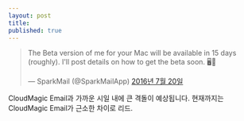 ```yaml
---
layout: post
title:   
published: true
---
```


<blockquote class="twitter-tweet tw-align-center" data-lang="ko"><p lang="en" dir="ltr">The Beta version of me for your Mac will be available in 15 days (roughly). I'll post details on how to get the beta soon. 🖥💙</p>— SparkMail (@SparkMailApp) <a href="https://twitter.com/SparkMailApp/status/755795745601617921">2016년 7월 20일</a></blockquote> <script async src="//platform.twitter.com/widgets.js" charset="utf-8"></script>

CloudMagic Email과 가까운 시일 내에 큰 격돌이 예상됩니다. 현재까지는 CloudMagic Email가 근소한 차이로 리드.